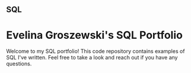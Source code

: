 ## SQL
# Evelina Groszewski's SQL Portfolio
Welcome to my SQL portfolio! This code repository contains examples of SQL I've written. Feel free to take a look and reach out if you have any questions.
